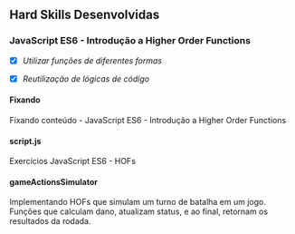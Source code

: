 ## Hard Skills Desenvolvidas

### JavaScript ES6 - Introdução a Higher Order Functions

- [X] _Utilizar funções de diferentes formas_
- [X] _Reutilização de lógicas de código_



#### Fixando
Fixando conteúdo - JavaScript ES6 - Introdução a Higher Order Functions

#### script.js
Exercícios JavaScript ES6 - HOFs

#### gameActionsSimulator
Implementando HOFs que simulam um turno de batalha em um jogo. Funções que calculam dano, atualizam status, e ao final, retornam os resultados da rodada.
